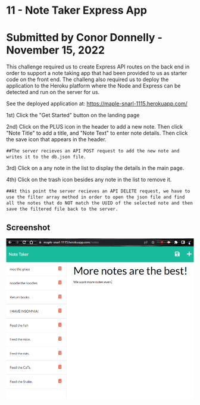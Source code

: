 # 11 - Note Taker Express App
# Submitted by Conor Donnelly - November 15, 2022

This challenge required us to create Express API routes on the back end in order to support a note taking app that had been provided to us as starter code on the front end. The challeng also required us to deploy the application to the Heroku platform where the Node and Express can be detected and run on the server for us.

See the deployed application at:
https://maple-snarl-1115.herokuapp.com/

1st) Click the "Get Started" button on the landing page

2nd) Click on the PLUS icon in the header to add a new note. Then click "Note Title" to add a title, and "Note Text" to enter note details. Then click the save icon that appears in the header.

    ##The server recieves an API POST request to add the new note and writes it to the db.json file.

3rd) Click on a any note in the list to display the details in the main page.

4th) Click on the trash icon besides any note in the list to remove it.

    ##At this point the server recieves an API DELETE request, we have to use the filter array method in order to open the json file and find all the notes that do NOT match the UUID of the selected note and then save the filtered file back to the server.


## Screenshot
![Screenshot of website](./public/assets/screenshot.png)

